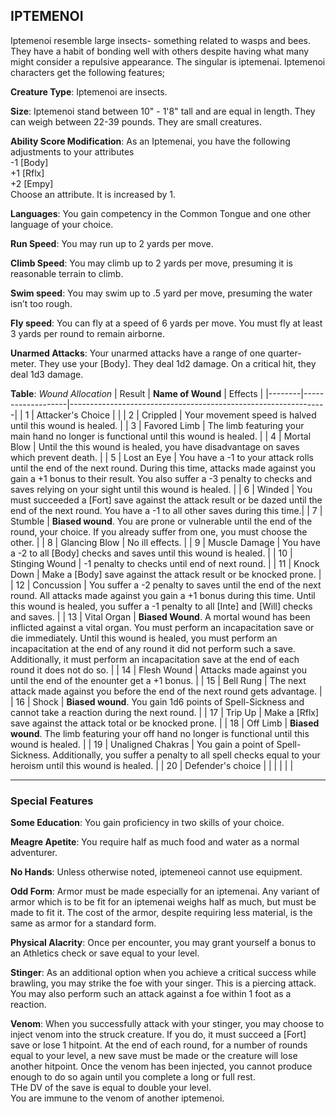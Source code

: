 ## IPTEMENOI
Iptemenoi resemble large insects- something related to wasps and bees. They have a habit of bonding well with others despite having what many might consider a repulsive appearance. The singular is iptemenai. Iptemenoi characters get the following features;

**Creature Type**: Iptemenoi are insects.

**Size**: Iptemenoi stand between 10" - 1'8" tall and are equal in length. They can weigh between 22-39 pounds. They are small creatures.

**Ability Score Modification**: As an Iptemenai, you have the following adjustments to your attributes  
-1 [Body]  
+1 [Rflx]  
+2 [Empy]  
Choose an attribute. It is increased by 1.

**Languages**: You gain competency in the Common Tongue and one other language of your choice.

**Run Speed**: You may run up to 2 yards per move.

**Climb Speed**: You may climb up to 2 yards per move, presuming it is reasonable terrain to climb.

**Swim speed**: You may swim up to .5 yard per move, presuming the water isn’t too rough.

**Fly speed**: You can fly at a speed of 6 yards per move. You must fly at least 3 yards per round to remain airborne.

**Unarmed Attacks**: Your unarmed attacks have a range of one quarter-meter. They use your [Body]. They deal 1d2 damage. On a critical hit, they deal 1d3 damage.

**Table**: *Wound Allocation*
| Result | **Name of Wound** | Effects                                                        |
|--------|-------------------|----------------------------------------------------------------|
|   1    | Attacker's Choice |                                                                |
|   2    | Crippled          | Your movement speed is halved until this wound is healed.      |
|   3    | Favored Limb      | The limb featuring your main hand no longer is functional until this wound is healed. |
|   4    | Mortal Blow       | Until the this wound is healed, you have disadvantage on saves which prevent death. |
|   5    | Lost an Eye       | You have a -1 to your attack rolls until the end of the next round. During this time, attacks made against you gain a +1 bonus to their result. You also suffer a -3 penalty to checks and saves relying on your sight until this wound is healed. |
|   6    | Winded            | You must succeeded a [Fort] save against the attack result or be dazed until the end of the next round. You have a -1 to all other saves during this time.|
|   7    | Stumble | **Biased wound**. You are prone or vulnerable until the end of the round, your choice. If you already suffer from one, you must choose the other. |
|   8    | Glancing Blow     | No ill effects.                                     |
|   9    | Muscle Damage     | You have a -2 to all [Body] checks and saves until this wound is healed. |
|   10   | Stinging Wound    | -1 penalty to checks until end of next round. |
|   11   | Knock Down | Make a [Body] save against the attack result  or be knocked prone. |
|   12   | Concussion | You suffer a -2 penalty to saves until the end of the next round. All attacks made against you gain a +1 bonus during this time. Until this wound is healed, you suffer a -1 penalty to all [Inte] and [Will] checks and saves. |
|   13   | Vital Organ | **Biased Wound**. A mortal wound has been inflicted against a vital organ. You must perform an incapacitation save or die immediately. Until this wound is healed, you must perform an incapacitation at the end of any round it did not perform such a save. Additionally, it must perform an incapacitation save at the end of each round it does not do so.  |
|   14   | Flesh Wound | Attacks made against you until the end of the enounter get a +1 bonus. |
|   15   | Bell Rung | The next attack made against you before the end of the next round gets advantage.  |
|   16   | Shock | **Biased wound**. You gain 1d6 points of Spell-Sickness and cannot take a reaction during the next round. |
|   17   | Trip Up           | Make a [Rflx] save against the attack total or be knocked prone.                                  |
|   18   | Off Limb | **Biased wound**. The limb featuring your off hand no longer is functional until this wound is healed. |
|   19   | Unaligned Chakras | You gain a point of Spell-Sickness. Additionally, you suffer a penalty to all spell checks equal to your heroism until this wound is healed. |
|   20   | Defender's choice |                                   |
|        |                                                |                                   |

--------

### Special Features

**Some Education**: You gain proficiency in two skills of your choice.

**Meagre Apetite**: You require half as much food and water as a normal adventurer.

**No Hands**: Unless otherwise noted, iptemeneoi cannot use equipment.

**Odd Form**: Armor must be made especially for an iptemenai. Any variant of armor which is to be fit for an iptemenai weighs half as much, but must be made to fit it. The cost of the armor, despite requiring less material, is the same as armor for a standard form.  

**Physical Alacrity**: Once per encounter, you may grant yourself a bonus to an Athletics check or save equal to your level.

**Stinger**: As an additional option when you achieve a critical success while brawling, you may strike the foe with your singer. This is a piercing attack. You may also perform such an attack against a foe within 1 foot as a reaction.

**Venom**: When you successfully attack with your stinger, you may choose to inject venom into the struck creature. If you do, it must succeed a [Fort] save or lose 1 hitpoint. At the end of each round, for a number of rounds equal to your level, a new save must be made or the creature will lose another hitpoint. Once the venom has been injected, you cannot produce enough to do so again until you complete a long or full rest.  
THe DV of the save is equal to double your level.  
You are immune to the venom of another iptemenoi.
